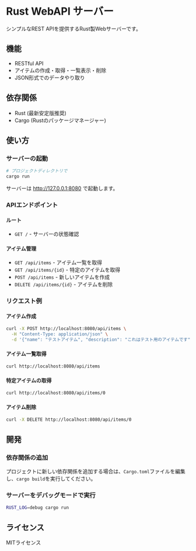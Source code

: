 # Rust WebAPI サーバー

シンプルなREST APIを提供するRust製Webサーバーです。

## 機能

- RESTful API
- アイテムの作成・取得・一覧表示・削除
- JSON形式でのデータやり取り

## 依存関係

- Rust (最新安定版推奨)
- Cargo (Rustのパッケージマネージャー)

## 使い方

### サーバーの起動

```bash
# プロジェクトディレクトリで
cargo run
```

サーバーは http://127.0.0.1:8080 で起動します。

### APIエンドポイント

#### ルート

- `GET /` - サーバーの状態確認

#### アイテム管理

- `GET /api/items` - アイテム一覧を取得
- `GET /api/items/{id}` - 特定のアイテムを取得
- `POST /api/items` - 新しいアイテムを作成
- `DELETE /api/items/{id}` - アイテムを削除

### リクエスト例

#### アイテム作成

```bash
curl -X POST http://localhost:8080/api/items \
  -H "Content-Type: application/json" \
  -d '{"name": "テストアイテム", "description": "これはテスト用のアイテムです"}'
```

#### アイテム一覧取得

```bash
curl http://localhost:8080/api/items
```

#### 特定アイテムの取得

```bash
curl http://localhost:8080/api/items/0
```

#### アイテム削除

```bash
curl -X DELETE http://localhost:8080/api/items/0
```

## 開発

### 依存関係の追加

プロジェクトに新しい依存関係を追加する場合は、`Cargo.toml`ファイルを編集し、`cargo build`を実行してください。

### サーバーをデバッグモードで実行

```bash
RUST_LOG=debug cargo run
```

## ライセンス

MITライセンス